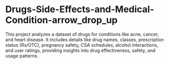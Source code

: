 # Drugs-Side-Effects-and-Medical-Condition-arrow_drop_up
This project analyzes a dataset of drugs for conditions like acne, cancer, and heart disease. It includes details like drug names, classes, prescription status (Rx/OTC), pregnancy safety, CSA schedules, alcohol interactions, and user ratings, providing insights into drug effectiveness, safety, and usage patterns.
